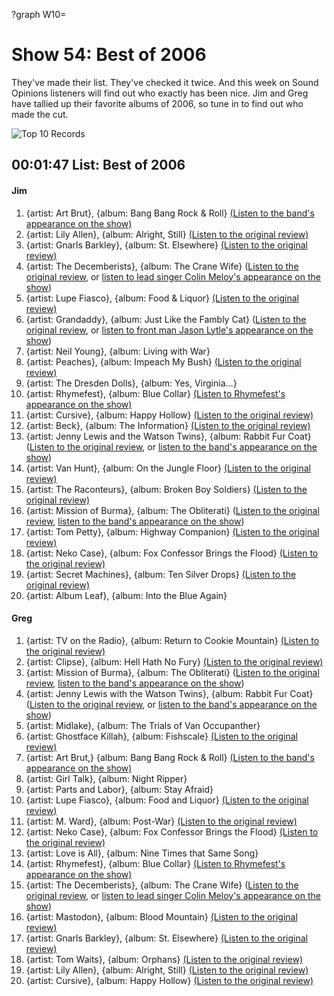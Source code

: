 ?graph W10=

# Show 54: Best of 2006
They've made their list. They've checked it twice. And this week on Sound Opinions listeners will find out who exactly has been nice. Jim and Greg have tallied up their favorite albums of 2006, so tune in to find out who made the cut.

![Top 10 Records](http://sound-images.s3.amazonaws.com/images/2006/topten.jpg)

## 00:01:47 List: Best of 2006

#### Jim
1. {artist: Art Brut}, {album: Bang Bang Rock & Roll} [(Listen to the band's appearance on the show)](/show/24/)
2. {artist: Lily Allen}, {album: Alright, Still} [(Listen to the original review)](/show/46/)
3. {artist: Gnarls Barkley}, {album: St. Elsewhere} [(Listen to the original review)](/show/23/)
4. {artist: The Decemberists}, {album: The Crane Wife} ([Listen to the original review](/show/46/), or [listen to lead singer Colin Meloy's appearance on the show](/show/9/))
5. {artist: Lupe Fiasco}, {album: Food & Liquor} [(Listen to the original review)](/show/43/)
6. {artist: Grandaddy}, {album: Just Like the Fambly Cat} ([Listen to the original review](/show/24/), or [listen to front man Jason Lytle's appearance on the show](/show/37/))
7. {artist: Neil Young}, {album: Living with War}
8. {artist: Peaches}, {album: Impeach My Bush} [(Listen to the original review)](/show/34/)
9. {artist: The Dresden Dolls}, {album: Yes, Virginia…}
10. {artist: Rhymefest}, {album: Blue Collar} [(Listen to Rhymefest's appearance on the show)](/show/33/)
11. {artist: Cursive}, {album: Happy Hollow} [(Listen to the original review)](/show/39/)
12. {artist: Beck}, {album: The Information} [(Listen to the original review)](/show/45/)
13. {artist: Jenny Lewis and the Watson Twins}, {album: Rabbit Fur Coat} ([Listen to the original review](show/8/), or [listen to the band's appearance on the show](/show/19/))
14. {artist: Van Hunt}, {album: On the Jungle Floor} [(Listen to the original review)](/show/21/)
15. {artist: The Raconteurs}, {album: Broken Boy Soldiers} [(Listen to the original review)](/show/25/)
16. {artist: Mission of Burma}, {album: The Obliterati} ([Listen to the original review](/show/26/), [listen to the band's appearance on the show](/show/38/))
17. {artist: Tom Petty}, {album: Highway Companion} [(Listen to the original review)](/show/35/)
18. {artist: Neko Case}, {album: Fox Confessor Brings the Flood} [(Listen to the original review)](/show/14/)
19. {artist: Secret Machines}, {album: Ten Silver Drops} [(Listen to the original review)](/show/20/)
20. {artist: Album Leaf}, {album: Into the Blue Again}

#### Greg

1. {artist: TV on the Radio}, {album: Return to Cookie Mountain} [(Listen to the original review)](/show/40/)
2. {artist: Clipse}, {album: Hell Hath No Fury} [(Listen to the original review)](/show/53/)
3. {artist: Mission of Burma}, {album: The Obliterati} ([Listen to the original review](/show/26/), [listen to the band's appearance on the show](/show/38/))
4. {artist: Jenny Lewis with the Watson Twins}, {album: Rabbit Fur Coat} ([Listen to the original review](/show/8/), or [listen to the band's appearance on the show](/show/19/))
5. {artist: Midlake}, {album: The Trials of Van Occupanther}
6. {artist: Ghostface Killah}, {album: Fishscale} [(Listen to the original review)](/show/20/)
7. {artist: Art Brut,} {album: Bang Bang Rock & Roll} [(Listen to the band's appearance on the show)](/show/24/)
8. {artist: Girl Talk}, {album: Night Ripper}
9. {artist: Parts and Labor}, {album: Stay Afraid}
10. {artist: Lupe Fiasco}, {album: Food and Liquor} [(Listen to the original review)](/show/43/)
11. {artist: M. Ward}, {album: Post-War} [(Listen to the original review)](/show/9/)
12. {artist: Neko Case}, {album: Fox Confessor Brings the Flood} [(Listen to the original review)](/show/14/)
13. {artist: Love is All}, {album: Nine Times that Same Song}
14. {artist: Rhymefest}, {album: Blue Collar} [(Listen to Rhymefest's appearance on the show)](/show/33/)
15. {artist: The Decemberists}, {album: The Crane Wife} ([Listen to the original review](/show/46/), or [listen to lead singer Colin Meloy's appearance on the show](/show/9/))
16. {artist: Mastodon}, {album: Blood Mountain} [(Listen to the original review)](/show/44/)
17. {artist: Gnarls Barkley}, {album: St. Elsewhere} [(Listen to the original review)](/show/23/)
18. {artist: Tom Waits}, {album: Orphans} [(Listen to the original review)](/show/52/)
19. {artist: Lily Allen}, {album: Alright, Still} [(Listen to the original review)](/show/46/)
20. {artist: Cursive}, {album: Happy Hollow} [(Listen to the original review)](/show/39/)